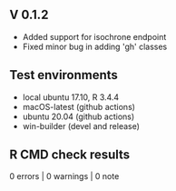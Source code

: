 ## V 0.1.2

* Added support for isochrone endpoint
* Fixed minor bug in adding 'gh' classes

## Test environments

* local ubuntu 17.10, R 3.4.4
* macOS-latest (github actions)
* ubuntu 20.04 (github actions)
* win-builder (devel and release)

## R CMD check results

0 errors | 0 warnings | 0 note
